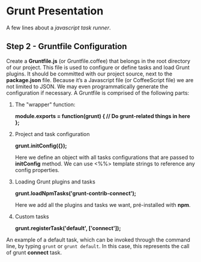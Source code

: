 # Grunt Presentation
A few lines about a _javascript task runner_.

## Step 2 - Gruntfile Configuration
Create a **Gruntfile.js** (or Gruntfile.coffee) that belongs in the root directory of our project. This file is used to configure or define tasks and load Grunt plugins. It should be committed with our project source, next to the **package.json** file.
Because it’s a Javascript file (or CoffeeScript file) we are not limited to JSON. We may even programmatically generate the configuration if necessary.
A Gruntfile is comprised of the following parts:
1. The "wrapper" function:

    **module.exports = function(grunt) {
      // Do grunt-related things in here
    };**
2. Project and task configuration

    **grunt.initConfig({});**

    Here we define an object with all tasks configurations that are passed to **initConfig** method. We can use <%%> template strings to reference any config properties.
3. Loading Grunt plugins and tasks

    **grunt.loadNpmTasks('grunt-contrib-connect');**

    Here we add all the plugins and tasks we want, pré-installed with **npm**.
4. Custom tasks

    **grunt.registerTask('default', ['connect']);**

An example of a default task, which can be invoked through the command line, by typing `grunt` or `grunt default`. In this case, this represents the call of grunt **connect** task.
